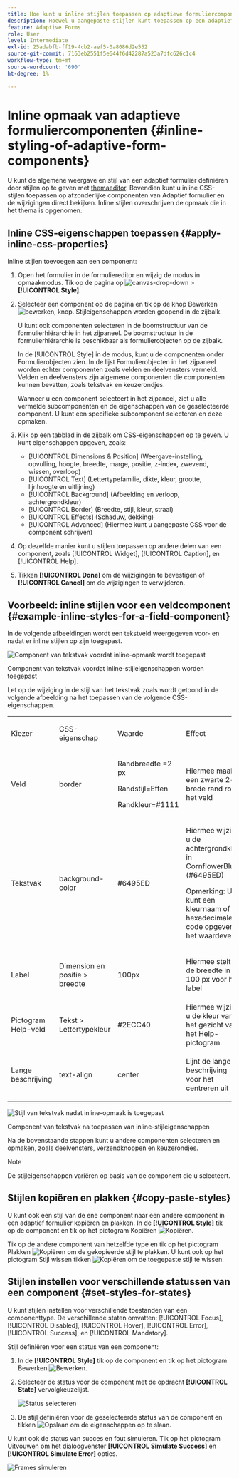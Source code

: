 ```yaml
---
title: Hoe kunt u inline stijlen toepassen op adaptieve formuliercomponenten?
description: Hoewel u aangepaste stijlen kunt toepassen op een adaptief formulier, kunt u ook inline CSS-eigenschappen toepassen op afzonderlijke componenten van een adaptief formulier. Leer hoe u inlinestijlen kunt toepassen op componenten van adaptieve formulieren. Dig dieper in het gebruik van een voorbeeld om inline stijl toe te passen op een component van het tekstgebied.
feature: Adaptive Forms
role: User
level: Intermediate
exl-id: 25adabfb-ff19-4cb2-aef5-0a8086d2e552
source-git-commit: 7163eb2551f5e644f6d42287a523a7dfc626c1c4
workflow-type: tm+mt
source-wordcount: '690'
ht-degree: 1%

---
```


# Inline opmaak van adaptieve formuliercomponenten {#inline-styling-of-adaptive-form-components}

U kunt de algemene weergave en stijl van een adaptief formulier definiëren door stijlen op te geven met [themaeditor](themes.md). Bovendien kunt u inline CSS-stijlen toepassen op afzonderlijke componenten van Adaptief formulier en de wijzigingen direct bekijken. Inline stijlen overschrijven de opmaak die in het thema is opgenomen.

## Inline CSS-eigenschappen toepassen {#apply-inline-css-properties}

Inline stijlen toevoegen aan een component:

1. Open het formulier in de formuliereditor en wijzig de modus in opmaakmodus. Tik op de pagina op ![canvas-drop-down](assets/Smock_ChevronDown.svg) > **[!UICONTROL Style]**.
1. Selecteer een component op de pagina en tik op de knop Bewerken ![bewerken, knop](assets/edit.svg). Stijleigenschappen worden geopend in de zijbalk.

   U kunt ook componenten selecteren in de boomstructuur van de formulierhiërarchie in het zijpaneel. De boomstructuur in de formulierhiërarchie is beschikbaar als formulierobjecten op de zijbalk.

   In de [!UICONTROL Style] in de modus, kunt u de componenten onder Formulierobjecten zien. In de lijst Formulierobjecten in het zijpaneel worden echter componenten zoals velden en deelvensters vermeld. Velden en deelvensters zijn algemene componenten die componenten kunnen bevatten, zoals tekstvak en keuzerondjes.

   Wanneer u een component selecteert in het zijpaneel, ziet u alle vermelde subcomponenten en de eigenschappen van de geselecteerde component. U kunt een specifieke subcomponent selecteren en deze opmaken.

1. Klik op een tabblad in de zijbalk om CSS-eigenschappen op te geven. U kunt eigenschappen opgeven, zoals:

   * [!UICONTROL Dimensions & Position] (Weergave-instelling, opvulling, hoogte, breedte, marge, positie, z-index, zwevend, wissen, overloop)
   * [!UICONTROL Text] (Lettertypefamilie, dikte, kleur, grootte, lijnhoogte en uitlijning)
   * [!UICONTROL Background] (Afbeelding en verloop, achtergrondkleur)
   * [!UICONTROL Border] (Breedte, stijl, kleur, straal)
   * [!UICONTROL Effects] (Schaduw, dekking)
   * [!UICONTROL Advanced] (Hiermee kunt u aangepaste CSS voor de component schrijven)

1. Op dezelfde manier kunt u stijlen toepassen op andere delen van een component, zoals [!UICONTROL Widget], [!UICONTROL Caption], en [!UICONTROL Help].
1. Tikken **[!UICONTROL Done]** om de wijzigingen te bevestigen of **[!UICONTROL Cancel]** om de wijzigingen te verwijderen.

## Voorbeeld: inline stijlen voor een veldcomponent {#example-inline-styles-for-a-field-component}

In de volgende afbeeldingen wordt een tekstveld weergegeven voor- en nadat er inline stijlen op zijn toegepast.

![Component van tekstvak voordat inline-opmaak wordt toegepast](assets/no-style.png)

Component van tekstvak voordat inline-stijleigenschappen worden toegepast

Let op de wijziging in de stijl van het tekstvak zoals wordt getoond in de volgende afbeelding na het toepassen van de volgende CSS-eigenschappen.

<table>
 <tbody>
  <tr>
   <td><p>Kiezer</p> </td>
   <td><p>CSS-eigenschap</p> </td>
   <td><p>Waarde</p> </td>
   <td><p>Effect</p> </td>
  </tr>
  <tr>
   <td><p>Veld</p> </td>
   <td><p>border</p> </td>
   <td><p>Randbreedte =2 px</p> <p>Randstijl=Effen</p> <p>Randkleur=#1111</p> </td>
   <td><p>Hiermee maakt u een zwarte 2-px brede rand rond het veld</p> </td>
  </tr>
  <tr>
   <td><p>Tekstvak</p> </td>
   <td><p>background-color</p> </td>
   <td><p>#6495ED</p> </td>
   <td><p>Hiermee wijzigt u de achtergrondkleur in CornflowerBlue (#6495ED)</p> <p>Opmerking: U kunt een kleurnaam of hexadecimale code opgeven in het waardeveld.</p> </td>
  </tr>
  <tr>
   <td><p>Label</p> </td>
   <td><p>Dimension en positie &gt; breedte</p> </td>
   <td><p>100px</p> </td>
   <td><p>Hiermee stelt u de breedte in op 100 px voor het label</p> </td>
  </tr>
  <tr>
   <td>Pictogram Help-veld</td>
   <td>Tekst &gt; Lettertypekleur</td>
   <td>#2ECC40</td>
   <td>Hiermee wijzigt u de kleur van het gezicht van het Help-pictogram.</td>
  </tr>
  <tr>
   <td><p>Lange beschrijving</p> </td>
   <td><p>text-align</p> </td>
   <td><p>center</p> </td>
   <td><p>Lijnt de lange beschrijving voor het centreren uit</p> </td>
  </tr>
 </tbody>
</table>

![Stijl van tekstvak nadat inline-opmaak is toegepast](assets/applied-style.png)

Component van tekstvak na toepassen van inline-stijleigenschappen

Na de bovenstaande stappen kunt u andere componenten selecteren en opmaken, zoals deelvensters, verzendknoppen en keuzerondjes.

>[!NOTE]
>
>De stijleigenschappen variëren op basis van de component die u selecteert.

## Stijlen kopiëren en plakken {#copy-paste-styles}

U kunt ook een stijl van de ene component naar een andere component in een adaptief formulier kopiëren en plakken. In de **[!UICONTROL Style]** tik op de component en tik op het pictogram Kopiëren ![Kopiëren](assets/property-copy-icon.svg).

Tik op de andere component van hetzelfde type en tik op het pictogram Plakken ![Kopiëren](assets/Smock_Paste_18_N.svg) om de gekopieerde stijl te plakken. U kunt ook op het pictogram Stijl wissen tikken ![Kopiëren](assets/clear-style-icon.svg) om de toegepaste stijl te wissen.

## Stijlen instellen voor verschillende statussen van een component {#set-styles-for-states}

U kunt stijlen instellen voor verschillende toestanden van een componenttype. De verschillende staten omvatten: [!UICONTROL Focus], [!UICONTROL Disabled], [!UICONTROL Hover], [!UICONTROL Error], [!UICONTROL Success], en [!UICONTROL Mandatory].

Stijl definiëren voor een status van een component:

1. In de **[!UICONTROL Style]** tik op de component en tik op het pictogram Bewerken ![Bewerken](assets/Smock_Edit_18_N.svg).

1. Selecteer de status voor de component met de opdracht **[!UICONTROL State]** vervolgkeuzelijst.

   ![Status selecteren](assets/select-state.png)

1. De stijl definiëren voor de geselecteerde status van de component en tikken ![Opslaan](assets/save_icon.svg) om de eigenschappen op te slaan.

U kunt ook de status van succes en fout simuleren. Tik op het pictogram Uitvouwen om het dialoogvenster **[!UICONTROL Simulate Success]** en **[!UICONTROL Simulate Error]** opties.

![Frames simuleren](assets/simulate-states.png)
